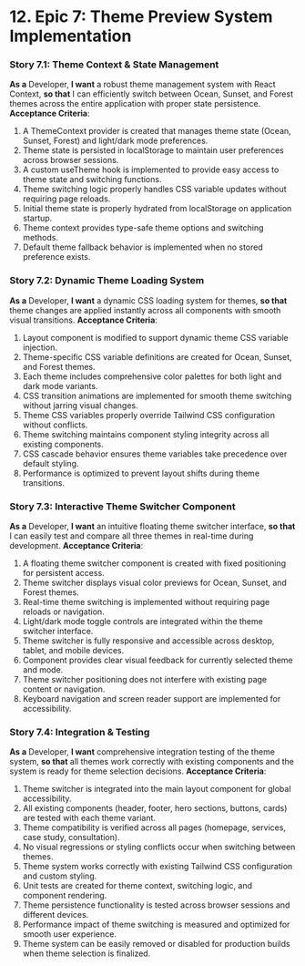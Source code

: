 # 12. Epic 7: Theme Preview System Implementation

### Story 7.1: Theme Context & State Management
**As a** Developer, **I want** a robust theme management system with React Context, **so that** I can efficiently switch between Ocean, Sunset, and Forest themes across the entire application with proper state persistence.
**Acceptance Criteria**:
1. A ThemeContext provider is created that manages theme state (Ocean, Sunset, Forest) and light/dark mode preferences.
2. Theme state is persisted in localStorage to maintain user preferences across browser sessions.
3. A custom useTheme hook is implemented to provide easy access to theme state and switching functions.
4. Theme switching logic properly handles CSS variable updates without requiring page reloads.
5. Initial theme state is properly hydrated from localStorage on application startup.
6. Theme context provides type-safe theme options and switching methods.
7. Default theme fallback behavior is implemented when no stored preference exists.

### Story 7.2: Dynamic Theme Loading System
**As a** Developer, **I want** a dynamic CSS loading system for themes, **so that** theme changes are applied instantly across all components with smooth visual transitions.
**Acceptance Criteria**:
1. Layout component is modified to support dynamic theme CSS variable injection.
2. Theme-specific CSS variable definitions are created for Ocean, Sunset, and Forest themes.
3. Each theme includes comprehensive color palettes for both light and dark mode variants.
4. CSS transition animations are implemented for smooth theme switching without jarring visual changes.
5. Theme CSS variables properly override Tailwind CSS configuration without conflicts.
6. Theme switching maintains component styling integrity across all existing components.
7. CSS cascade behavior ensures theme variables take precedence over default styling.
8. Performance is optimized to prevent layout shifts during theme transitions.

### Story 7.3: Interactive Theme Switcher Component
**As a** Developer, **I want** an intuitive floating theme switcher interface, **so that** I can easily test and compare all three themes in real-time during development.
**Acceptance Criteria**:
1. A floating theme switcher component is created with fixed positioning for persistent access.
2. Theme switcher displays visual color previews for Ocean, Sunset, and Forest themes.
3. Real-time theme switching is implemented without requiring page reloads or navigation.
4. Light/dark mode toggle controls are integrated within the theme switcher interface.
5. Theme switcher is fully responsive and accessible across desktop, tablet, and mobile devices.
6. Component provides clear visual feedback for currently selected theme and mode.
7. Theme switcher positioning does not interfere with existing page content or navigation.
8. Keyboard navigation and screen reader support are implemented for accessibility.

### Story 7.4: Integration & Testing
**As a** Developer, **I want** comprehensive integration testing of the theme system, **so that** all themes work correctly with existing components and the system is ready for theme selection decisions.
**Acceptance Criteria**:
1. Theme switcher is integrated into the main layout component for global accessibility.
2. All existing components (header, footer, hero sections, buttons, cards) are tested with each theme variant.
3. Theme compatibility is verified across all pages (homepage, services, case study, consultation).
4. No visual regressions or styling conflicts occur when switching between themes.
5. Theme system works correctly with existing Tailwind CSS configuration and custom styling.
6. Unit tests are created for theme context, switching logic, and component rendering.
7. Theme persistence functionality is tested across browser sessions and different devices.
8. Performance impact of theme switching is measured and optimized for smooth user experience.
9. Theme system can be easily removed or disabled for production builds when theme selection is finalized.